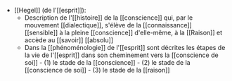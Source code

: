 - [[Hegel]] (de l'[[esprit]]): 
	- Description de l'[[histoire]] de la [[conscience]] qui, par le mouvement [[dialectique]], s'élève de la [[connaissance]] [[sensible]] à la pleine [[conscience]] d'elle-même, à la [[Raison]] et accède au [[savoir]] [[absolu]]
	- Dans la [[phénoménologie]] de l'[[esprit]] sont décrites les étapes de la vie de l'[[esprit]] dans son cheminement vers la [[conscience de soi]]
		  - (1) le stade de la [[conscience]]
		  - (2) le stade de la [[conscience de soi]]
		  - (3) le stade de la [[raison]]